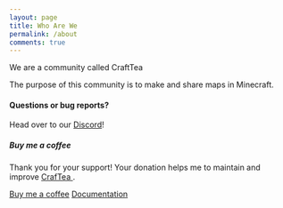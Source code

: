 ```yaml
---
layout: page
title: Who Are We
permalink: /about
comments: true
---
```


<div class="row justify-content-between">
<div class="col-md-8 pr-5">

<p>We are a community called CraftTea

The purpose of this community is to make and share maps in Minecraft.</p>

<h4>Questions or bug reports?</h4>

<p>Head over to our <a href="https://discord.gg/Mzj4WD76vj">Discord</a>!</p>

</div>

<div class="col-md-4">

<div class="sticky-top sticky-top-80">
<h5>Buy me a coffee</h5>

<p>Thank you for your support! Your donation helps me to maintain and improve <a href="https://craftmaptr.github.io/CrafTea/">CrafTea <i class="fas fa-link"></i></a>.</p>

<a target="_blank" href="https://www.wowthemes.net/donate/" class="btn btn-danger">Buy me a coffee</a> <a target="_blank" href="https://bootstrapstarter.com/bootstrap-templates/template-mediumish-bootstrap-jekyll/" class="btn btn-warning">Documentation</a>

</div>
</div>
</div>
